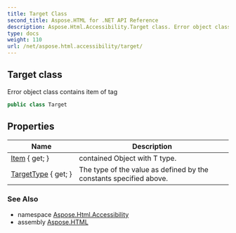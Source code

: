 ```yaml
---
title: Target Class
second_title: Aspose.HTML for .NET API Reference
description: Aspose.Html.Accessibility.Target class. Error object class contains item of tag
type: docs
weight: 110
url: /net/aspose.html.accessibility/target/
---
```

## Target class

Error object class contains item of tag

```csharp
public class Target
```

## Properties

| Name | Description |
| --- | --- |
| [Item](../../aspose.html.accessibility/target/item/) { get; } | contained Object with T type. |
| [TargetType](../../aspose.html.accessibility/target/targettype/) { get; } | The type of the value as defined by the constants specified above. |

### See Also

* namespace [Aspose.Html.Accessibility](../../aspose.html.accessibility/)
* assembly [Aspose.HTML](../../)
